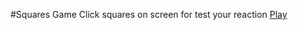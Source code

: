 #Squares Game
Click squares on screen for test your reaction
[Play](https://radmirshkred.github.io/game-squares/)
